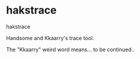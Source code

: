 # hakstrace
hakstrace

Handsome and Kkaarry's trace tool.

The "Kkaarry" weird word means...
  to be continued..
